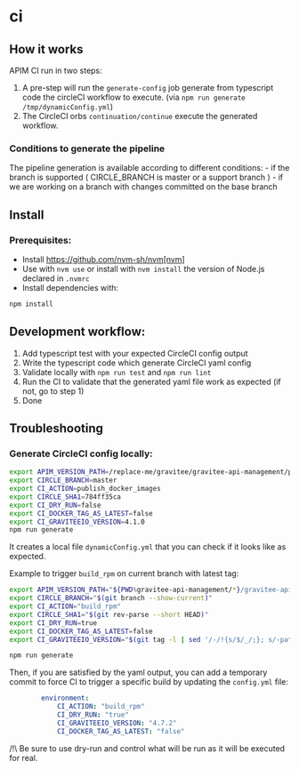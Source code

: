 # ci

## How it works

APIM CI run in two steps:

1. A pre-step will run the `generate-config` job generate from typescript code the circleCI workflow to execute. (via `npm run generate /tmp/dynamicConfig.yml`)
2. The CircleCI orbs `continuation/continue` execute the generated workflow.

### Conditions to generate the pipeline
The pipeline generation is available according to different conditions:
    - if the branch is supported ( CIRCLE_BRANCH is master or a support branch )
    - if we are working on a branch with changes committed on the base branch


## Install

### Prerequisites:

- Install https://github.com/nvm-sh/nvm[nvm]
- Use with `nvm use` or install with `nvm install` the version of Node.js declared in `.nvmrc`
- Install dependencies with:

```bash
npm install
```


## Development workflow:

1. Add typescript test with your expected CircleCI config output
2. Write the typescript code which generate CircleCI yaml config
4. Validate locally with `npm run test` and `npm run lint`
5. Run the CI to validate that the generated yaml file work as expected (if not, go to step 1)
6. Done


## Troubleshooting

### Generate CircleCI config locally:

```bash
export APIM_VERSION_PATH=/replace-me/gravitee/gravitee-api-management/pom.xml
export CIRCLE_BRANCH=master
export CI_ACTION=publish_docker_images
export CIRCLE_SHA1=784ff35ca
export CI_DRY_RUN=false
export CI_DOCKER_TAG_AS_LATEST=false
export CI_GRAVITEEIO_VERSION=4.1.0
npm run generate
```

It creates a local file `dynamicConfig.yml` that you can check if it looks like as expected.

Example to trigger `build_rpm` on current branch with latest tag:

```bash
export APIM_VERSION_PATH="${PWD%gravitee-api-management/*}/gravitee-api-management/pom.xml"     
export CIRCLE_BRANCH="$(git branch --show-current)"                                          
export CI_ACTION="build_rpm"
export CIRCLE_SHA1="$(git rev-parse --short HEAD)"
export CI_DRY_RUN=true 
export CI_DOCKER_TAG_AS_LATEST=false
export CI_GRAVITEEIO_VERSION="$(git tag -l | sed '/-/!{s/$/_/;}; s/-patch/_patch/' | sort -V | sed 's/_$//; s/_patch/-patch/' | tail -n 1)"

npm run generate
```

Then, if you are satisfied by the yaml output, you can add a temporary commit to force CI to trigger a specific build by updating the `config.yml` file:

```yaml
        environment:
            CI_ACTION: "build_rpm"
            CI_DRY_RUN: "true"
            CI_GRAVITEEIO_VERSION: "4.7.2"
            CI_DOCKER_TAG_AS_LATEST: "false"
```
/!\ Be sure to use dry-run and control what will be run as it will be executed for real.
